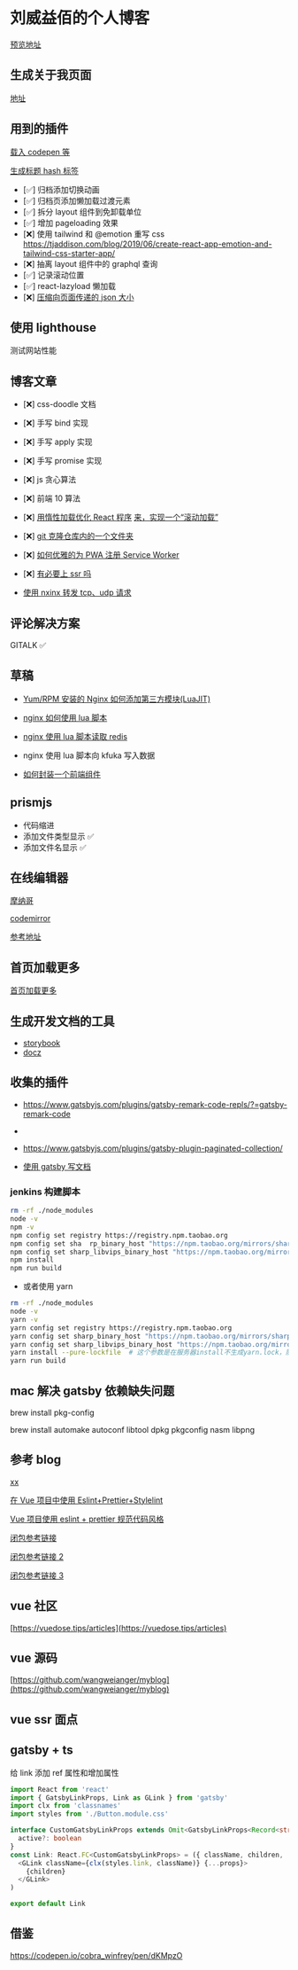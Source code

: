 # 刘威益佰的个人博客

[预览地址](https://lwyb.me)

## 生成关于我页面

[地址](https://rahuldkjain.github.io/gh-profile-readme-generator/)

## 用到的插件

[载入 codepen 等](gatsby-remark-embedder)

[生成标题 hash 标签](gatsby-remark-autolink-headers)

- [✅] 归档添加切换动画
- [✅] 归档页添加懒加载过渡元素
- [✅] 拆分 layout 组件到免卸载单位
- [✅] 增加 pageloading 效果
- [❌] 使用 tailwind 和 @emotion 重写 css <https://tjaddison.com/blog/2019/06/create-react-app-emotion-and-tailwind-css-starter-app/>
- [❌] 抽离 layout 组件中的 graphql 查询
- [✅] 记录滚动位置
- [✅] react-lazyload 懒加载
- [❌] [压缩向页面传递的 json 大小](https://gersom.nl/post/reducing-gatsbys-page-preloading-bandwidth/)

## 使用 lighthouse

测试网站性能

## 博客文章

- [❌] css-doodle 文档
- [❌] 手写 bind 实现
- [❌] 手写 apply 实现
- [❌] 手写 promise 实现
- [❌] js 贪心算法
- [❌] 前端 10 算法
- [❌] [用惰性加载优化 React 程序](http://blog.yidengxuetang.com/post/201905/18/)
  [来，实现一个“滚动加载”](http://limoer.cc/2019/06/27/scrollload/s)

- [❌] [git 克隆仓库内的一个文件夹](https://blog.csdn.net/qq_36560161/article/details/78260532)

- [❌] [如何优雅的为 PWA 注册 Service Worker](https://zhuanlan.zhihu.com/p/28161855)
- [❌] [有必要上 ssr 吗](https://www.zhihu.com/question/308792091)
- [使用 nxinx 转发 tcp、udp 请求](https://blog.51cto.com/moerjinrong/2287680)

## 评论解决方案

GITALK ✅

## 草稿

- [Yum/RPM 安装的 Nginx 如何添加第三方模块(LuaJIT)](https://blog.csdn.net/weixin_34245749/article/details/92921021)

- [nginx 如何使用 lua 脚本](https://www.cnblogs.com/winss/p/13605087.html)

- [nginx 使用 lua 脚本读取 redis](https://my.oschina.net/u/1175305/blog/1799941)

- nginx 使用 lua 脚本向 kfuka 写入数据

- [如何封装一个前端组件](https://juejin.cn/post/6844903847874265101)

## prismjs

- 代码缩进
- 添加文件类型显示 ✅
- 添加文件名显示 ✅

## 在线编辑器

[摩纳哥](https://microsoft.github.io/monaco-editor/playground.html)

[codemirror](https://codemirror.net/6/docs/)

[参考地址](https://sq.163yun.com/blog/article/184733100361850880)

## 首页加载更多

[首页加载更多](https://www.erichowey.dev/writing/load-more-button-and-infinite-scroll-in-gatsby/)

## 生成开发文档的工具

- [storybook](https://storybook.js.org/)
- [docz](https://www.docz.site/docs/getting-started)

## 收集的插件

- <https://www.gatsbyjs.com/plugins/gatsby-remark-code-repls/?=gatsby-remark-code>
-
- <https://www.gatsbyjs.com/plugins/gatsby-plugin-paginated-collection/>

- [使用 gatsby 写文档](https://github.com/brainhubeu/gatsby-docs-kit)

### jenkins 构建脚本

```bash
rm -rf ./node_modules
node -v
npm -v
npm config set registry https://registry.npm.taobao.org
npm config set sha  rp_binary_host "https://npm.taobao.org/mirrors/sharp"
npm config set sharp_libvips_binary_host "https://npm.taobao.org/mirrors/sharp-libvips"
npm install
npm run build
```

- 或者使用 yarn

```bash
rm -rf ./node_modules
node -v
yarn -v
yarn config set registry https://registry.npm.taobao.org
yarn config set sharp_binary_host "https://npm.taobao.org/mirrors/sharp"
yarn config set sharp_libvips_binary_host "https://npm.taobao.org/mirrors/sharp-libvips"
yarn install --pure-lockfile  # 这个参数是在服务器install不生成yarn.lock，防止服务器和本地代码冲突
yarn run build
```

## mac 解决 gatsby 依赖缺失问题

brew install pkg-config

brew install automake autoconf libtool dpkg pkgconfig nasm libpng

## 参考 blog

[xx](https://luzhaoyang.com/zh/posts/dai-ma-gui-fan-zhi-li-jie-eslint-prettier-editorconfig.html#%E5%89%8D%E8%A8%80)

[在 Vue 项目中使用 Eslint+Prettier+Stylelint](https://segmentfault.com/a/1190000020168436)

[Vue 项目使用 eslint + prettier 规范代码风格](https://juejin.cn/post/6844903661726875656)

[闭包参考链接](https://segmentfault.com/a/1190000023425946)

[闭包参考链接 2](https://segmentfault.com/a/1190000023356598)

[闭包参考链接 3](https://zhuanlan.zhihu.com/p/37913276)

## vue 社区

[https://vuedose.tips/articles](https://vuedose.tips/articles)

## vue 源码

[https://github.com/wangweianger/myblog](https://github.com/wangweianger/myblog)

## vue ssr 面点

## gatsby + ts

给 link 添加 ref 属性和增加属性

```ts
import React from 'react'
import { GatsbyLinkProps, Link as GLink } from 'gatsby'
import clx from 'classnames'
import styles from './Button.module.css'

interface CustomGatsbyLinkProps extends Omit<GatsbyLinkProps<Record<string, unknown>>, 'ref'> {
  active?: boolean
}
const Link: React.FC<CustomGatsbyLinkProps> = ({ className, children, ...props }) => (
  <GLink className={clx(styles.link, className)} {...props}>
    {children}
  </GLink>
)

export default Link
```

## 借鉴

<https://codepen.io/cobra_winfrey/pen/dKMpzO>
